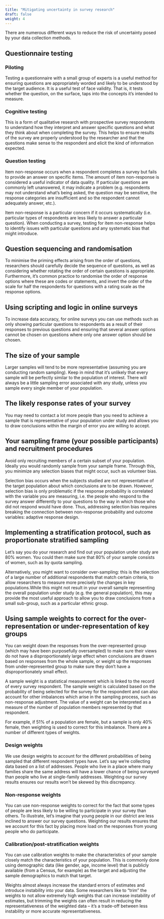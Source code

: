 ```yaml
---
title: "Mitigating uncertainty in survey research"
draft: false
weight: 4
---
```


There are numerous different ways to reduce the risk of uncertainty posed by your data collection methods.

## Questionnaire testing

### Piloting
Testing a questionnaire with a small group of experts is a useful method for ensuring questions are appropriately worded and likely to be understood by the target audience. It is a useful test of face validity. That is, it tests whether the question, on the surface, taps into the concepts it’s intended to measure.

### Cognitive testing 
This is a form of qualitative research with prospective survey respondents to understand how they interpret and answer specific questions and what they think about when completing the survey. This helps to ensure results of the survey are properly understood by the researcher and that the questions make sense to the respondent and elicit the kind of information expected.

### Question testing
Item non-response occurs when a respondent completes a survey but fails to provide an answer on specific items. The amount of item non-response is considered a useful indicator of data quality. If particular questions are commonly left unanswered, it may indicate a problem (e.g. respondents may not understand what’s being asked, the question may be sensitive, the response categories are insufficient and so the respondent cannot adequately answer, etc.). 

Item non-response is a particular concern if it occurs systematically (i.e. particular types of respondents are less likely to answer a particular question). When conducting a survey, testing for item non-response helps to identify issues with particular questions and any systematic bias that might introduce.

## Question sequencing and randomisation

To minimise the priming effects arising from the order of questions, researchers should carefully decide the sequence of questions, as well as considering whether rotating the order of certain questions is appropriate. Furthermore, it’s common practice to randomise the order of response options where these are codes or statements, and invert the order of the scale for half the respondents for questions with a rating scale as the response options.

## Using scripting and logic in online surveys

To increase data accuracy, for online surveys you can use methods such as only showing particular questions to respondents as a result of their responses to previous questions and ensuring that several answer options cannot be chosen on questions where only one answer option should be chosen.

## The size of your sample

Larger samples will tend to be more representative (assuming you are conducting random sampling). Keep in mind that it’s unlikely that every sample will be perfectly similar to the population of interest. There will always be a little sampling error associated with any study, unless you sample every single member of your population.

## The likely response rates of your survey

You may need to contact a lot more people than you need to achieve a sample that is representative of your population under study and allows you to draw conclusions within the margin of error you are willing to accept.

## Your sampling frame (your possible participants) and recruitment procedures

Avoid only recruiting members of a certain subset of your population. Ideally you would randomly sample from your sample frame. Through this, you minimize any selection biases that might occur, such as volunteer bias.

Selection bias occurs when the subjects studied are not representative of the target population about which conclusions are to be drawn. However, selection bias is only problematic if the response probability is correlated with the variable you are measuring, i.e. the people who respond to the survey answer differently to your questions to the way in which those who did not respond would have done. Thus, addressing selection bias requires breaking the connection between non-response probability and outcome variables: adaptive response design.

## Implementing a stratification protocol, such as proportionate stratified sampling

Let’s say you do your research and find out your population under study are 80% women. You could then make sure that 80% of your sample consists of women, such as by quota sampling.

Alternatively, you might want to consider over-sampling: this is the selection of a large number of additional respondents that match certain criteria, to allow researchers to measure more precisely the changes in key populations.While this might not result in your overall sample representing the overall population under study (e.g. the general population), this may provide the most useful approach to allow you to draw conclusions from a small sub-group, such as a particular ethnic group.

## Using sample weights to correct for the over-representation or under-representation of key groups

You can weight down the responses from the over-represented group (which may have been purposefully oversampled) to make sure their views do not have a disproportionately large effect when conclusions are drawn based on responses from the whole sample, or weight up the responses from under-represented group to make sure they don’t have a disproportionately small effect.

A sample weight is a statistical measurement which is linked to the record of every survey respondent. The sample weight is calculated based on the probability of being selected for the survey for the respondent and can also account for other imbalances which arise in the sampling process, such as non-response adjustment. The value of a weight can be interpreted as a measure of the number of population members represented by that respondent.

For example, if 51% of a population are female, but a sample is only 40% female, then weighting is used to correct for this imbalance. There are a number of different types of weights.

### Design weights

We use design weights to account for the different probabilities of being sampled that different respondent types have. Let’s say we’re collecting data based on a list of addresses. People who live in a place where many families share the same address will have a lower chance of being surveyed than people who live at single-family addresses. Weighting our survey results ensures our results won’t be skewed by this discrepancy.

### Non-response weights

You can use non-response weights to correct for the fact that some types of people are less likely to be willing to participate in your survey than others. To illustrate, let’s imagine that young people in our district are less inclined to answer our survey questions. Weighting our results ensures that we account for this fact by placing more load on the responses from young people who do participate.

### Calibration/post-stratification weights

You can use calibration weights to make the characteristics of your sample closely match the characteristics of your population. This is commonly done using demographic data (like gender, age, income level) that is publicly available (from a Census, for example) as the target and adjusting the sample demographics to match that target.

Weights almost always increase the standard errors of estimates and introduce instability into your data. Some researchers like to “trim” the weights to not allow extremely high weights that can increase instability of estimates, but trimming the weights can often result in reducing the representativeness of the weighted data – it’s a trade-off between less instability or more accurate representativeness.
